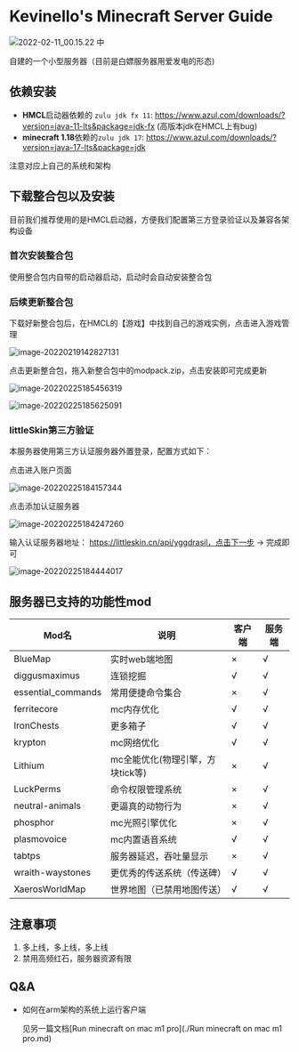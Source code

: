 # Kevinello's Minecraft Server Guide

![2022-02-11_00.15.22 中](https://gitee.com/Kevinello/pic/raw/master/img/20220211111722.png)

自建的一个小型服务器（目前是白嫖服务器用爱发电的形态)

## 依赖安装

- **HMCL**启动器依赖的 `zulu jdk fx 11`:  https://www.azul.com/downloads/?version=java-11-lts&package=jdk-fx (高版本jdk在HMCL上有bug)
- **minecraft 1.18**依赖的`zulu jdk 17`: https://www.azul.com/downloads/?version=java-17-lts&package=jdk

注意对应上自己的系统和架构

## 下载整合包以及安装

目前我们推荐使用的是HMCL启动器，方便我们配置第三方登录验证以及兼容各架构设备

### 首次安装整合包

使用整合包内自带的启动器启动，启动时会自动安装整合包

### 后续更新整合包

下载好新整合包后，在HMCL的【游戏】中找到自己的游戏实例，点击进入游戏管理

![image-20220219142827131](https://gitee.com/Kevinello/pic/raw/master/20220219-142828.png)

点击更新整合包，拖入新整合包中的modpack.zip，点击安装即可完成更新

![image-20220225185456319](https://gitee.com/Kevinello/pic/raw/master/20220225-185457.png)

![image-20220225185625091](https://gitee.com/Kevinello/pic/raw/master/20220225-185625.png)

### littleSkin第三方验证

本服务器使用第三方认证服务器外置登录，配置方式如下：

点击进入账户页面

![image-20220225184157344](https://gitee.com/Kevinello/pic/raw/master/20220225-184158.png)

点击添加认证服务器

![image-20220225184247260](https://gitee.com/Kevinello/pic/raw/master/20220225-184248.png)

输入认证服务器地址： https://littleskin.cn/api/yggdrasil，点击下一步 -> 完成即可

![image-20220225184444017](https://gitee.com/Kevinello/pic/raw/master/20220225-184444.png)

## 服务器已支持的功能性mod

| Mod名              | 说明                             | 客户端 | 服务端 |
| ------------------ | -------------------------------- | ------ | ------ |
| BlueMap            | 实时web端地图                    | ×      | √      |
| diggusmaximus      | 连锁挖掘                         | √      | √      |
| essential_commands | 常用便捷命令集合                 | ×      | √      |
| ferritecore        | mc内存优化                       | √      | √      |
| IronChests         | 更多箱子                         | √      | √      |
| krypton            | mc网络优化                       | √      | √      |
| Lithium            | mc全能优化(物理引擎，方块tick等) | ×      | √      |
| LuckPerms          | 命令权限管理系统                 | ×      | √      |
| neutral-animals    | 更逼真的动物行为                 | ×      | √      |
| phosphor           | mc光照引擎优化                   | ×      | √      |
| plasmovoice        | mc内置语音系统                   | √      | √      |
| tabtps             | 服务器延迟，吞吐量显示           | ×      | √      |
| wraith-waystones   | 更优秀的传送系统（传送碑）       | √      | √      |
| XaerosWorldMap     | 世界地图（已禁用地图传送）       | √      | √      |



## 注意事项

1. 多上线，多上线，多上线
1. 禁用高频红石，服务器资源有限

## Q&A

- 如何在arm架构的系统上运行客户端

  见另一篇文档[Run minecraft on mac m1 pro](./Run minecraft on mac m1 pro.md)


